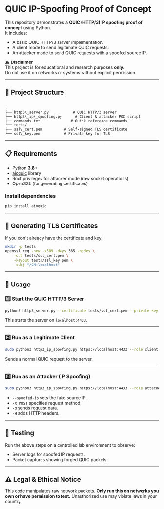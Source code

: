 # QUIC IP-Spoofing Proof of Concept

This repository demonstrates a **QUIC (HTTP/3) IP spoofing proof of concept** using Python.  
It includes:
- A basic QUIC HTTP/3 server implementation.
- A client mode to send legitimate QUIC requests.
- An attacker mode to send QUIC requests with a spoofed source IP.

⚠ **Disclaimer**  
This project is for educational and research purposes **only**.  
Do not use it on networks or systems without explicit permission.

---

## 📂 Project Structure

```

.
├── http3\_server.py           # QUIC HTTP/3 server
├── http3\_ip\_spoofing.py      # Client & attacker POC script
├── commands.txt              # Quick reference commands
└── tests/
├── ssl\_cert.pem          # Self-signed TLS certificate
└── ssl\_key.pem           # Private key for TLS

````

---

## 📋 Requirements

- Python **3.8+**
- [aioquic](https://github.com/aiortc/aioquic) library
- Root privileges for attacker mode (raw socket operations)
- OpenSSL (for generating certificates)

### Install dependencies
```bash
pip install aioquic
````

---

## 🔐 Generating TLS Certificates

If you don't already have the certificate and key:

```bash
mkdir -p tests
openssl req -new -x509 -days 365 -nodes \
    -out tests/ssl_cert.pem \
    -keyout tests/ssl_key.pem \
    -subj "/CN=localhost"
```

---

## 🚀 Usage

### 1️⃣ Start the QUIC HTTP/3 Server

```bash
python3 http3_server.py --certificate tests/ssl_cert.pem --private-key tests/ssl_key.pem
```

This starts the server on `localhost:4433`.

---

### 2️⃣ Run as a Legitimate Client

```bash
sudo python3 http3_ip_spoofing.py https://localhost:4433 --role client
```

Sends a normal QUIC request to the server.

---

### 3️⃣ Run as an Attacker (IP Spoofing)

```bash
sudo python3 http3_ip_spoofing.py https://localhost:4433 --role attacker --spoofed-ip 1.2.3.4 -X POST -d 'msg=hi' -H 'User-Agent: test'
```

* `--spoofed-ip` sets the fake source IP.
* `-X POST` specifies request method.
* `-d` sends request data.
* `-H` adds HTTP headers.

---

## 🧪 Testing

Run the above steps on a controlled lab environment to observe:

* Server logs for spoofed IP requests.
* Packet captures showing forged QUIC packets.

---

## ⚠ Legal & Ethical Notice

This code manipulates raw network packets.
**Only run this on networks you own or have permission to test.**
Unauthorized use may violate laws in your country.
